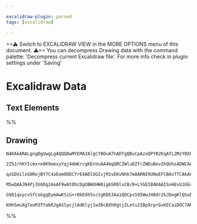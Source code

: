 ```yaml
---

excalidraw-plugin: parsed
tags: [excalidraw]

---
```

==⚠  Switch to EXCALIDRAW VIEW in the MORE OPTIONS menu of this document. ⚠== You can decompress Drawing data with the command palette: 'Decompress current Excalidraw file'. For more info check in plugin settings under 'Saving'


# Excalidraw Data

## Text Elements
%%
## Drawing
```compressed-json
N4KAkARALgngDgUwgLgAQQQDwMYEMA2AlgCYBOuA7hADTgQBuCpAzoQPYB2KqATLZMzYBXUtiRoIACyhQ4zZAHoFAc0JRJQgEYA6bGwC2CgF7N6hbEcK4OCtptbErHALRY8RMpWdx8Q1TdIEfARcZgRmBShcZQUebQBObR4aOiCEfQQOKGZuAG1wMFAwYogSbggAdgAxAHVJYgAGbAA1FOLIWERyqCwoNpLMbmcAZgaAFiSAVgaGgDYARgbhyfnJ

2Z5J/hKYIcmx+e0K9emxyYqj4dmKrcgKEnVuAA4bqQRCZWluDZfrZWDuBovZhQUhsADWCAAwmx8GxSOUAMTzBDI5H9SCaXDYMHKUFCDjEaGw+ESEHWZhwXCBLLoiAAM0I+HwAGVYP8JIIPLTgaCITV7pIvkCQeCEKyYOz0Jyyi88R8OOEcmh5i82JTsGodsqZi9ccI4ABJYhK1C5AC6Lzp5AyRu4HCETJehAJWHKuAatLxBIVzBN9sdBQECAQxG4

qzGDXilzG8RejBY7C4aEem0DDCYrE4ADlOGIvjM1vEKvNhk7mAARNI9UNoEFCBAvTTCAkAUWCGSyfod+BeQjgxFw1bDFTGy0mywqk0e05eRA4YLt3dnbGxIe4dIIYRePUwfQknsoABVeuVaXTOFBmYQjOJeIC0+eslVcPpGVrUKn2tBegBBIjKJN0GCOk+jjJgoHMAg/3eQDoDVWk9CyXBnSYW00H9Hs0zhd5nQIY9d1PH4hCgNgACVwmvW86wbN

M5wQAAJN4Pj3VADg2AoAF9wAtOhcDgOBWUHW8ig6SR0lvCB/0+LYGEIBAKAAISxHEvUJGE4UROktO0/oIGwERqSgA0en0VleShdSSXQJEUVs3T9NIQzjPSJTsT1fE1OJbpyA4CkqUyUCCj0gyAuc/QqkZFk2Qk6VQxkhynJMszRX5YgHjQPggoS0KkpFCFxUlCBYvskKsjC0jhHlRUw3i0qjJMgB5dVNTDHUsrqsKqgvZ9X3wd9P0gbKypMrqsiv

G981qxycvSfCoGggDymAwKSiG+r0kE0h5sctgKDE3Aa1QDCpsS9IWwJH8dr2kJDogKlQSoE6Zv0S6HsPeAJNU3TmGwUEmQADW4cdEkmaZxmnHhHnmb4gp+v78AATW4CphgmHhhkneZHmGRY9lmWMgqMNgDG4ETIHoAh6zDTinuG9IKo8n0TQgL6ZNxEhxtvHh7xKdniFZBA4CBtnSBIABZNhiAQc7cE0YJDo3fAtyCvmiQ0tAyYgBSYVu0hlExAA

KHh5muXgTeoM3TYabRJgASlpcjlAdKlyj1w30cBXhRgtj2Letu2IBp9rprGvKECaiDOC7AMSitF8EHIl1RY4ZRSbTTJZfl7hqJebAiCF2tSHrF4OHj7Oi5or9hCgOjy/rIOSjsAArBBsGyZlS7gCWpZluW1zQRXlZKLEIMYQ9ifwNOv06GK0jbxMEKEYEDHerp0KXWiVwhBXN0rkp8FCeb57HifFyZTjwA4/h6UZcJSa4jigA===
```
%%